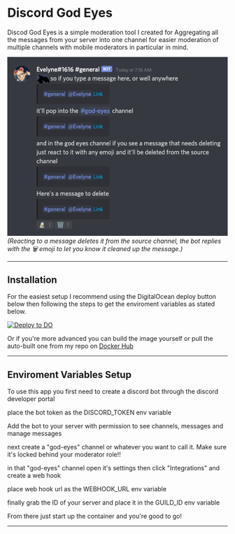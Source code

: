 # Discord God Eyes

Discod God Eyes is a simple moderation tool I created for Aggregating all the messages from your server into one channel for easier moderation of multiple channels with mobile moderators in particular in mind.

![A quick demo of the discord-god-eyes channel](./demo.png)
_(Reacting to a message deletes it from the source channel, the bot replies with the 🗑 emoji to let you know it cleaned up the message.)_

---

## Installation

For the easiest setup I recommend using the DigitalOcean deploy button below then following the steps to get the enviroment variables as stated below.

[![Deploy to DO](https://www.deploytodo.com/do-btn-blue-ghost.svg)](https://cloud.digitalocean.com/apps/new?repo=https://github.com/eeveeboo/discord-god-eyes/tree/master&refcode=6d2df0a41f28)

Or if you're more advanced you can build the image yourself or pull the auto-built one from my repo on [Docker Hub](https://hub.docker.com/repository/docker/eeveeboo/discord-god-eyes)

---

## Enviroment Variables Setup

To use this app you first need to create a discord bot through the discord developer portal

place the bot token as the DISCORD_TOKEN env variable

Add the bot to your server with permission to see channels, messages and manage messages

next create a "god-eyes" channel or whatever you want to call it. Make sure it's locked behind your moderator role!!

in that "god-eyes" channel open it's settings then click "Integrations" and create a web hook

place web hook url as the WEBHOOK_URL env variable

finally grab the ID of your server and place it in the GUILD_ID env variable

From there just start up the container and you're good to go!

---

